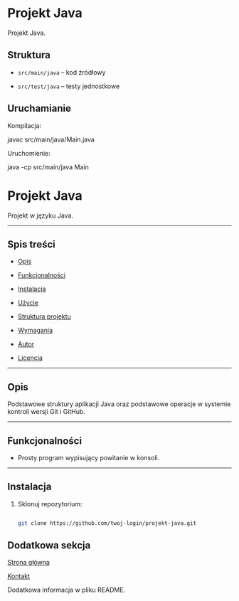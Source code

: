 # Projekt Java



Projekt Java.



## Struktura

- `src/main/java` – kod źródłowy

- `src/test/java` – testy jednostkowe



## Uruchamianie

Kompilacja:

javac src/main/java/Main.java



Uruchomienie:

java -cp src/main/java Main

# Projekt Java



Projekt w języku Java.



---



## Spis treści

- [Opis](#opis)

- [Funkcjonalności](#funkcjonalności)

- [Instalacja](#instalacja)

- [Użycie](#użycie)

- [Struktura projektu](#struktura-projektu)

- [Wymagania](#wymagania)

- [Autor](#autor)

- [Licencja](#licencja)



---



## Opis



Podstawowe struktury aplikacji Java oraz podstawowe operacje w systemie kontroli wersji Git i GitHub.



---



## Funkcjonalności



- Prosty program wypisujący powitanie w konsoli.




---



## Instalacja



1. Sklonuj repozytorium:

   ```bash

   git clone https://github.com/twoj-login/projekt-java.git


## Dodatkowa sekcja


<nav>

  <a href="index.html">Strona główna</a>

  <a href="contact.html">Kontakt</a>

</nav>





 Dodatkowa informacja w pliku README.






